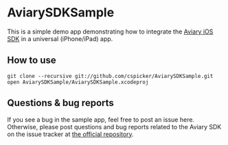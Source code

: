 # AviarySDKSample

This is a simple demo app demonstrating how to integrate the [Aviary iOS SDK][1] in a universal (iPhone/iPad) app.

## How to use

    git clone --recursive git://github.com/cspicker/AviarySDKSample.git
    open AviarySDKSample/AviarySDKSample.xcodeproj

## Questions & bug reports

If you see a bug in the sample app, feel free to post an issue here. Otherwise, please post questions and bug reports related to the Aviary SDK on the issue tracker at [the official repository][1].

  [1]: http://github.com/AviaryInc/Mobile-Feather-SDK-for-iOS
